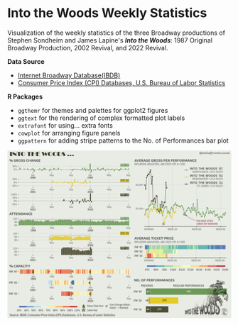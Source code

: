 # Into the Woods Weekly Statistics

Visualization of the weekly statistics of the three Broadway productions of Stephen Sondheim and James Lapine's ***Into the Woods***: 1987 Original Broadway Production, 2002 Revival, and 2022 Revival.

**Data Source**
* [Internet Broadway Database(IBDB)](https://www.ibdb.com)
* [Consumer Price Index (CPI) Databases, U.S. Bureau of Labor Statistics](https://www.bls.gov/cpi/data.htm)

**R Packages**
* `ggthemr` for themes and palettes for ggplot2 figures
* `ggtext` for the rendering of complex formatted plot labels
* `extrafont` for using... extra fonts
* `cowplot` for arranging figure panels
* `ggpattern` for adding stripe patterns to the No. of Performances bar plot

![](https://github.com/akela3019/Into_the_Woods_Bway/blob/b7cf9735cf09916f79b2fa4caa12cbba64e4cccb/itw_data.png)
